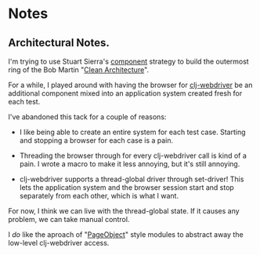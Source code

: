 # Notes

## Architectural Notes.

I'm trying to use Stuart Sierra's
[component](https://github.com/stuartsierra/component) strategy to build
the outermost ring of the Bob Martin
"[Clean Architecture](http://blog.8thlight.com/uncle-bob/2012/08/13/the-clean-architecture.html)".

For a while, I played around with having the browser for
[clj-webdriver](https://github.com/semperos/clj-webdriver) be an
additional component mixed into an application system created fresh for
each test.

I've abandoned this tack for a couple of reasons:

 * I like being able to create an entire system for each test case.
   Starting and stopping a browser for each case is a pain.
   
 * Threading the browser through for every clj-webdriver call is kind of
   a pain. I wrote a macro to make it less annoying, but it's still
   annoying.
   
 * clj-webdriver supports a thread-global driver through set-driver!
   This lets the application system and the browser session start and
   stop separately from each other, which is what I want.  

For now, I think we can live with the thread-global state.  If it causes
any problem, we can take manual control.
   
I *do* like the aproach of
"[PageObject](http://martinfowler.com/bliki/PageObject.html)" style
modules to abstract away the low-level clj-webdriver access.



